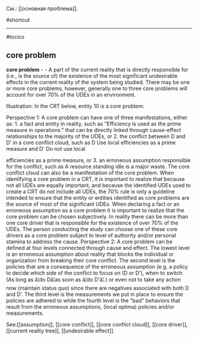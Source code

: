См.: [[основная проблема]].

#shortcut




<hr/>

#tocico

## core problem

<b>core problem</b> -  - A part of the current reality that is directly responsible for (i.e., is the source of) the existence of the most significant undesirable effects in the current reality of the system being studied.  There may be one or more core problems, however, generally one to three core problems will account for over 70% of the UDEs in an environment. 


Illustration:  In the CRT below, entity 10 is a core problem:  


 
  Perspective 1: A core problem can have one of three manifestations, either as: 1. a fact and entity in reality, such as "Efficiency is used as the prime measure in operations." that can be directly linked through cause-effect relationships to the majority of the UDEs, or 2. the conflict between D and D' in a core conflict cloud, such as D Use local efficiencies as a prime measure and D' Do not use local 


efficiencies as a prime measure, or 3. an erroneous assumption responsible for the conflict, such as A resource standing idle is a major waste.  The core conflict cloud can also be a manifestation of the core problem.  When identifying a core problem in a CRT, it is important to realize that because not all UDEs are equally important, and because the identified UDEs used to create a CRT do not include all UDEs, the 70% rule is only a guideline intended to ensure that the entity or entities identified as core problems are the source of most of the significant UDEs. 
When declaring a fact or an erroneous assumption as a core problem it is important to realize that the 
core problem can be chosen subjectively.  In reality there can be more than one core driver that is responsible for the existence of over 70% of the UDEs.  The person conducting the study can choose one of these core drivers as a core problem subject to level of authority and/or personal stamina to address the cause.  Perspective 2:  A core problem can be defined at four levels connected through cause and effect. The lowest level is an erroneous assumption about reality that blocks the individual or organization from breaking their core conflict. The second level is the policies that are a consequence of the erroneous assumption (e.g. a policy to decide which side of the conflict to focus on (D or D'), when to switch (As long as â¦do Dâ¦as soon as â¦do D'â¦.) or even not to take any action now (maintain status quo) since there are negatives associated with both D and D'. The third level is the measurements we put in place to ensure the policies are adhered to while the fourth level is the "bad" behaviors that result from the erroneous assumptions, (local optima) policies and/or measurements.  



See:[[assumption]], [[core conflict]], [[core conflict cloud]], [[core driver]], [[current reality tree]], [[undesirable effect]].
